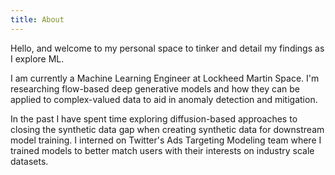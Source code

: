 ```yaml
---
title: About
---
```


Hello, and welcome to my personal space to tinker and detail my findings as I explore ML.

I am currently a Machine Learning Engineer at Lockheed Martin Space. I'm researching flow-based deep generative models and how they can be applied to complex-valued data to aid in anomaly detection and mitigation.

In the past I have spent time exploring diffusion-based approaches to closing the synthetic data gap when creating synthetic data for downstream model training. I interned on Twitter's Ads Targeting Modeling team where I trained models to better match users with their interests on industry scale datasets.

